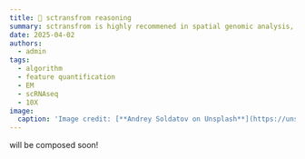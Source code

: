 ```yaml
---
title: 🧬 sctransfrom reasoning
summary: sctransfrom is highly recommened in spatial genomic analysis, and was first introduced to analyze scRNAseq. Here, we deciper it and reveal what it is really doing mathmatically to have a sense of its applicability.  
date: 2025-04-02
authors:
  - admin
tags:
  - algorithm
  - feature quantification
  - EM
  - scRNAseq
  - 10X
image:
  caption: 'Image credit: [**Andrey Soldatov on Unsplash**](https://unsplash.com)'
---
```


will be composed soon!

